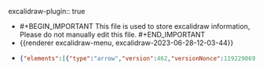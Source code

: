 excalidraw-plugin:: true

- #+BEGIN_IMPORTANT
  This file is used to store excalidraw information, Please do not manually edit this file.
  #+END_IMPORTANT
- {{renderer excalidraw-menu, excalidraw-2023-06-28-12-03-44}}
- ```json
  {"elements":[{"type":"arrow","version":462,"versionNonce":1192290692,"isDeleted":false,"id":"Hu7WAsc64ZpqNOYXglFiJ","fillStyle":"hachure","strokeWidth":1,"strokeStyle":"solid","roughness":1,"opacity":100,"angle":0,"x":609.7593994140625,"y":515.0675225703003,"strokeColor":"#000000","backgroundColor":"transparent","width":0,"height":134.61364589021014,"seed":1958303001,"groupIds":[],"frameId":null,"roundness":{"type":2},"boundElements":[],"updated":1693400590263,"link":null,"locked":false,"startBinding":null,"endBinding":null,"lastCommittedPoint":null,"startArrowhead":null,"endArrowhead":"arrow","points":[[0,0],[0,-134.61364589021014]]},{"type":"arrow","version":73,"versionNonce":502227132,"isDeleted":false,"id":"DhDocbxwHb2juDD68b2qu","fillStyle":"hachure","strokeWidth":1,"strokeStyle":"solid","roughness":1,"opacity":100,"angle":0,"x":584.1140747070312,"y":486.8297119140625,"strokeColor":"#000000","backgroundColor":"transparent","width":296.0625,"height":0,"seed":1688246007,"groupIds":[],"frameId":null,"roundness":{"type":2},"boundElements":[],"updated":1693400590263,"link":null,"locked":false,"startBinding":null,"endBinding":null,"lastCommittedPoint":null,"startArrowhead":null,"endArrowhead":"arrow","points":[[0,0],[296.0625,0]]},{"type":"line","version":117,"versionNonce":62986500,"isDeleted":false,"id":"cK0TcL3kiCxq479S4KXWn","fillStyle":"hachure","strokeWidth":1,"strokeStyle":"solid","roughness":1,"opacity":100,"angle":0,"x":610.3922119140625,"y":487.9922180175781,"strokeColor":"#862e9c","backgroundColor":"transparent","width":133.1484375,"height":86.7515869140625,"seed":1355371735,"groupIds":[],"frameId":null,"roundness":{"type":2},"boundElements":[],"updated":1693400590263,"link":null,"locked":false,"startBinding":null,"endBinding":null,"lastCommittedPoint":null,"startArrowhead":null,"endArrowhead":null,"points":[[0,0],[133.1484375,-86.7515869140625]]},{"type":"line","version":74,"versionNonce":500384700,"isDeleted":false,"id":"W7_5KXDtWYzlCWP7L6Axm","fillStyle":"hachure","strokeWidth":1,"strokeStyle":"solid","roughness":1,"opacity":100,"angle":0,"x":745.0078125,"y":399.0562744140625,"strokeColor":"#1971c2","backgroundColor":"transparent","width":0,"height":88.76248168945312,"seed":1444743385,"groupIds":[],"frameId":null,"roundness":{"type":2},"boundElements":[],"updated":1693400685002,"link":null,"locked":false,"startBinding":null,"endBinding":null,"lastCommittedPoint":null,"startArrowhead":null,"endArrowhead":null,"points":[[0,0],[0,88.76248168945312]]},{"type":"ellipse","version":163,"versionNonce":184977852,"isDeleted":false,"id":"4gieTaI-4mDfbto6CnoKd","fillStyle":"solid","strokeWidth":1,"strokeStyle":"solid","roughness":1,"opacity":100,"angle":0,"x":740.0313927393829,"y":394.48611718739573,"strokeColor":"#0b7285","backgroundColor":"#15aabf","width":10.544778850044553,"height":9.806158052157912,"seed":1160846551,"groupIds":[],"frameId":null,"roundness":{"type":2},"boundElements":[],"updated":1693400643636,"link":null,"locked":false},{"type":"text","version":88,"versionNonce":1457742268,"isDeleted":true,"id":"MYV94alnmRG8i1WurgYMw","fillStyle":"solid","strokeWidth":1,"strokeStyle":"solid","roughness":1,"opacity":100,"angle":0,"x":773.4770361489032,"y":419.0743226627845,"strokeColor":"#000000","backgroundColor":"#000000","width":81.02397155761719,"height":40,"seed":1686962391,"groupIds":[],"frameId":null,"roundness":null,"boundElements":[],"updated":1693400590264,"link":null,"locked":false,"fontSize":16,"fontFamily":1,"text":"z = x + iy\n  = (x, y)","textAlign":"left","verticalAlign":"top","containerId":null,"originalText":"z = x + iy\n  = (x, y)","lineHeight":1.25,"baseline":34},{"type":"text","version":98,"versionNonce":80324612,"isDeleted":false,"id":"we6HtYNrFw1_MTaF34XvQ","fillStyle":"solid","strokeWidth":1,"strokeStyle":"solid","roughness":1,"opacity":100,"angle":0,"x":675.9562377929688,"y":489.8688049316406,"strokeColor":"#e03131","backgroundColor":"#000000","width":11.239990234375,"height":25,"seed":1024442585,"groupIds":[],"frameId":null,"roundness":null,"boundElements":[],"updated":1693400590264,"link":null,"locked":false,"fontSize":20,"fontFamily":1,"text":"x","textAlign":"left","verticalAlign":"top","containerId":null,"originalText":"x","lineHeight":1.25,"baseline":17},{"type":"text","version":102,"versionNonce":1141361212,"isDeleted":false,"id":"4hI0Phbv-c7eU1kCAR0rt","fillStyle":"solid","strokeWidth":1,"strokeStyle":"solid","roughness":1,"opacity":100,"angle":0,"x":727.125,"y":434.81719970703125,"strokeColor":"#1971c2","backgroundColor":"#000000","width":9.379989624023438,"height":25,"seed":416508887,"groupIds":[],"frameId":null,"roundness":null,"boundElements":[],"updated":1693400590264,"link":null,"locked":false,"fontSize":20,"fontFamily":1,"text":"y","textAlign":"left","verticalAlign":"top","containerId":null,"originalText":"y","lineHeight":1.25,"baseline":17},{"type":"text","version":55,"versionNonce":954075012,"isDeleted":true,"id":"U7VIvTQMC1X0d9_6pPLBR","fillStyle":"hachure","strokeWidth":1,"strokeStyle":"solid","roughness":1,"opacity":100,"angle":0,"x":643.8181081845984,"y":301.9837383351382,"strokeColor":"#c92a2a","backgroundColor":"transparent","width":145.31991577148438,"height":25,"seed":273732334,"groupIds":[],"frameId":null,"roundness":null,"boundElements":[],"updated":1693400590264,"link":null,"locked":false,"fontSize":20,"fontFamily":1,"text":"|x| = (x² + y²) ","textAlign":"left","verticalAlign":"top","containerId":null,"originalText":"|x| = (x² + y²) ","lineHeight":1.25,"baseline":17},{"type":"text","version":2353,"versionNonce":1368072892,"isDeleted":false,"id":"6bw2VfIkSXN3ePNXiJQ7U","fillStyle":"hachure","strokeWidth":1,"strokeStyle":"solid","roughness":1,"opacity":100,"angle":5.671954040605243,"x":618.970058101554,"y":414.58105261045586,"strokeColor":"#862e9c","backgroundColor":"transparent","width":116.11281266797091,"height":22.085347112955652,"seed":421592636,"groupIds":["NfQaau7Z_xPe6NWg9c_L1"],"frameId":null,"roundness":null,"boundElements":[],"updated":1693400590264,"link":null,"locked":false,"fontSize":17.66827769036452,"fontFamily":1,"text":"|z| = √x² + y²","textAlign":"left","verticalAlign":"top","containerId":null,"originalText":"|z| = √x² + y²","lineHeight":1.25,"baseline":15},{"type":"line","version":1833,"versionNonce":976910084,"isDeleted":false,"id":"q0KpBl0Jwp31stedHnikw","fillStyle":"hachure","strokeWidth":1,"strokeStyle":"solid","roughness":1,"opacity":100,"angle":5.671954040605243,"x":662.3276082841688,"y":398.7484652373471,"strokeColor":"#862e9c","backgroundColor":"transparent","width":58.04134083558947,"height":1.072600879932066,"seed":358471356,"groupIds":["NfQaau7Z_xPe6NWg9c_L1"],"frameId":null,"roundness":{"type":2},"boundElements":[],"updated":1693400590264,"link":null,"locked":false,"startBinding":null,"endBinding":null,"lastCommittedPoint":null,"startArrowhead":null,"endArrowhead":null,"points":[[0,0],[58.04134083558947,-1.072600879932066]]},{"type":"text","version":144,"versionNonce":1980721980,"isDeleted":true,"id":"uGbkokpdcBDI7DHSwzPd-","fillStyle":"hachure","strokeWidth":1,"strokeStyle":"solid","roughness":1,"opacity":100,"angle":0,"x":646.604736328125,"y":346.4029802511134,"strokeColor":"#862e9c","backgroundColor":"transparent","width":40.49995422363281,"height":25,"seed":745284412,"groupIds":[],"frameId":null,"roundness":null,"boundElements":[],"updated":1693400590264,"link":null,"locked":false,"fontSize":20,"fontFamily":1,"text":"|z| =","textAlign":"left","verticalAlign":"top","containerId":null,"originalText":"|z| =","lineHeight":1.25,"baseline":17},{"type":"text","version":736,"versionNonce":303355140,"isDeleted":true,"id":"nzbQtHyMOj4NBx5QkhKsa","fillStyle":"hachure","strokeWidth":4,"strokeStyle":"solid","roughness":1,"opacity":100,"angle":0,"x":818.2145079254639,"y":437.1428634642197,"strokeColor":"#862e9c","backgroundColor":"transparent","width":8.343231320881534,"height":25.94288324162612,"seed":1304617276,"groupIds":[],"frameId":null,"roundness":null,"boundElements":[],"updated":1693400590264,"link":null,"locked":false,"fontSize":20.754306593300896,"fontFamily":1,"text":"ρ","textAlign":"left","verticalAlign":"top","containerId":null,"originalText":"ρ","lineHeight":1.25,"baseline":18},{"type":"text","version":880,"versionNonce":1712450876,"isDeleted":true,"id":"LnknabZ0uycQFV_QrSeTV","fillStyle":"hachure","strokeWidth":4,"strokeStyle":"solid","roughness":1,"opacity":100,"angle":0,"x":851.0400079380624,"y":440.4915672298706,"strokeColor":"#087f5b","backgroundColor":"transparent","width":6.567473043352094,"height":14.633407578479734,"seed":1103845820,"groupIds":["UF1HrIr1j5dVwl56Dh2j7"],"frameId":null,"roundness":null,"boundElements":[],"updated":1693400590264,"link":null,"locked":false,"fontSize":11.706726062783789,"fontFamily":1,"text":"θ","textAlign":"left","verticalAlign":"top","containerId":null,"originalText":"θ","lineHeight":1.25,"baseline":10},{"type":"text","version":818,"versionNonce":775656580,"isDeleted":true,"id":"1mf6TRlFxZmeEBI_oV2K4","fillStyle":"solid","strokeWidth":4,"strokeStyle":"solid","roughness":1,"opacity":100,"angle":0,"x":846.3852091712537,"y":440.4915672298706,"strokeColor":"#000000","backgroundColor":"#fd7e14","width":2.5637689190968156,"height":14.633407578479734,"seed":2133901884,"groupIds":["UF1HrIr1j5dVwl56Dh2j7"],"frameId":null,"roundness":null,"boundElements":[],"updated":1693400590265,"link":null,"locked":false,"fontSize":11.706726062783789,"fontFamily":1,"text":"i","textAlign":"left","verticalAlign":"top","containerId":null,"originalText":"i","lineHeight":1.25,"baseline":10},{"type":"text","version":749,"versionNonce":341370300,"isDeleted":true,"id":"G-DPPMIWP2Yj6R3UEpYB3","fillStyle":"solid","strokeWidth":4,"strokeStyle":"solid","roughness":1,"opacity":100,"angle":0,"x":830.3813948593148,"y":437.1428634642197,"strokeColor":"#000000","backgroundColor":"#fd7e14","width":11.352597683834066,"height":25.94288324162612,"seed":752163516,"groupIds":[],"frameId":null,"roundness":null,"boundElements":[],"updated":1693400590265,"link":null,"locked":false,"fontSize":20.754306593300896,"fontFamily":1,"text":"e","textAlign":"left","verticalAlign":"top","containerId":null,"originalText":"e","lineHeight":1.25,"baseline":18},{"type":"text","version":640,"versionNonce":906171524,"isDeleted":false,"id":"hgNoLt9IEIXbekDkEyCM7","fillStyle":"hachure","strokeWidth":4,"strokeStyle":"solid","roughness":1,"opacity":100,"angle":0,"x":804.5847422340985,"y":416.5073318263511,"strokeColor":"#c92a2a","backgroundColor":"transparent","width":11.663917208953814,"height":25.94288324162612,"seed":1900002876,"groupIds":["T_-kPSXmD7-stZCXg6Fl1"],"frameId":null,"roundness":null,"boundElements":[],"updated":1693400663201,"link":null,"locked":false,"fontSize":20.754306593300896,"fontFamily":1,"text":"x","textAlign":"left","verticalAlign":"top","containerId":null,"originalText":"x","lineHeight":1.25,"baseline":18},{"type":"text","version":670,"versionNonce":1858692540,"isDeleted":false,"id":"9TNkFPp1Qz1YBYv9K9aHO","fillStyle":"hachure","strokeWidth":4,"strokeStyle":"solid","roughness":1,"opacity":100,"angle":0,"x":853.1638704740838,"y":416.5073318263511,"strokeColor":"#1864ab","backgroundColor":"transparent","width":9.733762543676919,"height":25.94288324162612,"seed":2074384060,"groupIds":["T_-kPSXmD7-stZCXg6Fl1"],"frameId":null,"roundness":null,"boundElements":[],"updated":1693400663201,"link":null,"locked":false,"fontSize":20.754306593300896,"fontFamily":1,"text":"y","textAlign":"left","verticalAlign":"top","containerId":null,"originalText":"y","lineHeight":1.25,"baseline":18},{"type":"text","version":637,"versionNonce":1228268548,"isDeleted":false,"id":"IsT8zBuy3q7Pa6pOzYFeT","fillStyle":"solid","strokeWidth":4,"strokeStyle":"solid","roughness":1,"opacity":100,"angle":0,"x":842.1524900737766,"y":416.5073318263511,"strokeColor":"#000000","backgroundColor":"#fd7e14","width":4.545185895351695,"height":25.94288324162612,"seed":81420092,"groupIds":["T_-kPSXmD7-stZCXg6Fl1"],"frameId":null,"roundness":null,"boundElements":[],"updated":1693400663201,"link":null,"locked":false,"fontSize":20.754306593300896,"fontFamily":1,"text":"i","textAlign":"left","verticalAlign":"top","containerId":null,"originalText":"i","lineHeight":1.25,"baseline":18},{"type":"text","version":635,"versionNonce":2022526524,"isDeleted":false,"id":"x6ba1JN2aMNqDgSBWjs_O","fillStyle":"solid","strokeWidth":4,"strokeStyle":"solid","roughness":1,"opacity":100,"angle":0,"x":822.7148539480078,"y":416.5073318263511,"strokeColor":"#000000","backgroundColor":"#fd7e14","width":12.97144162081306,"height":25.94288324162612,"seed":1698895804,"groupIds":["T_-kPSXmD7-stZCXg6Fl1"],"frameId":null,"roundness":null,"boundElements":[],"updated":1693400663201,"link":null,"locked":false,"fontSize":20.754306593300896,"fontFamily":1,"text":"+","textAlign":"left","verticalAlign":"top","containerId":null,"originalText":"+","lineHeight":1.25,"baseline":18},{"type":"text","version":650,"versionNonce":476234628,"isDeleted":false,"id":"2GNXxrIpkFnbG5e_WBYxs","fillStyle":"solid","strokeWidth":4,"strokeStyle":"solid","roughness":1,"opacity":100,"angle":0,"x":766.9754909889524,"y":416.5073318263511,"strokeColor":"#0b7285","backgroundColor":"#fd7e14","width":11.871460626759696,"height":25.94288324162612,"seed":419479612,"groupIds":["T_-kPSXmD7-stZCXg6Fl1"],"frameId":null,"roundness":null,"boundElements":[],"updated":1693400663201,"link":null,"locked":false,"fontSize":20.754306593300896,"fontFamily":1,"text":"z","textAlign":"left","verticalAlign":"top","containerId":null,"originalText":"z","lineHeight":1.25,"baseline":18},{"type":"text","version":655,"versionNonce":1656759996,"isDeleted":false,"id":"py_g1LWeA5ZdTckixFXUQ","fillStyle":"solid","strokeWidth":4,"strokeStyle":"solid","roughness":1,"opacity":100,"angle":0,"x":785.5803972694665,"y":416.5073318263511,"strokeColor":"#000000","backgroundColor":"#fd7e14","width":12.805401608475247,"height":25.94288324162612,"seed":1207261372,"groupIds":["T_-kPSXmD7-stZCXg6Fl1"],"frameId":null,"roundness":null,"boundElements":[],"updated":1693400663201,"link":null,"locked":false,"fontSize":20.754306593300896,"fontFamily":1,"text":"=","textAlign":"left","verticalAlign":"top","containerId":null,"originalText":"=","lineHeight":1.25,"baseline":18},{"type":"text","version":757,"versionNonce":1170715396,"isDeleted":false,"id":"dYpjHVO_Cz30pMDQ31sJL","fillStyle":"solid","strokeWidth":4,"strokeStyle":"solid","roughness":1,"opacity":100,"angle":0,"x":785.5803972694665,"y":439.06747927233823,"strokeColor":"#000000","backgroundColor":"#fd7e14","width":12.805401608475247,"height":25.94288324162612,"seed":1163551548,"groupIds":["T_-kPSXmD7-stZCXg6Fl1"],"frameId":null,"roundness":null,"boundElements":[],"updated":1693400663201,"link":null,"locked":false,"fontSize":20.754306593300896,"fontFamily":1,"text":"=","textAlign":"left","verticalAlign":"top","containerId":null,"originalText":"=","lineHeight":1.25,"baseline":18},{"type":"text","version":645,"versionNonce":570683196,"isDeleted":false,"id":"mAOhLN581-kJiIrVIbQ4X","fillStyle":"hachure","strokeWidth":4,"strokeStyle":"solid","roughness":1,"opacity":100,"angle":0,"x":809.7719230022623,"y":438.18113984188227,"strokeColor":"#c92a2a","backgroundColor":"transparent","width":11.663917208953814,"height":25.94288324162612,"seed":2130796292,"groupIds":["T_-kPSXmD7-stZCXg6Fl1"],"frameId":null,"roundness":null,"boundElements":[],"updated":1693400663201,"link":null,"locked":false,"fontSize":20.754306593300896,"fontFamily":1,"text":"x","textAlign":"left","verticalAlign":"top","containerId":null,"originalText":"x","lineHeight":1.25,"baseline":18},{"type":"text","version":784,"versionNonce":1675801220,"isDeleted":false,"id":"xbEk4hpjb-GX26KSa_oL7","fillStyle":"hachure","strokeWidth":4,"strokeStyle":"solid","roughness":1,"opacity":100,"angle":0,"x":831.2920913465897,"y":438.2838331897483,"strokeColor":"#1864ab","backgroundColor":"transparent","width":9.733762543676919,"height":25.94288324162612,"seed":1966108164,"groupIds":["T_-kPSXmD7-stZCXg6Fl1"],"frameId":null,"roundness":null,"boundElements":[],"updated":1693400663201,"link":null,"locked":false,"fontSize":20.754306593300896,"fontFamily":1,"text":"y","textAlign":"left","verticalAlign":"top","containerId":null,"originalText":"y","lineHeight":1.25,"baseline":18},{"id":"Mb6iMbmlsgBVdzQGmT80v","type":"text","x":801.3111501402467,"y":444.1240230835084,"width":6.6399993896484375,"height":20,"angle":0,"strokeColor":"#1e1e1e","backgroundColor":"transparent","fillStyle":"hachure","strokeWidth":1,"strokeStyle":"solid","roughness":1,"opacity":100,"groupIds":["T_-kPSXmD7-stZCXg6Fl1"],"frameId":null,"roundness":null,"seed":628291588,"version":104,"versionNonce":1186637756,"isDeleted":false,"boundElements":null,"updated":1693400663201,"link":null,"locked":false,"text":"(","fontSize":16,"fontFamily":1,"textAlign":"left","verticalAlign":"top","baseline":14,"containerId":null,"originalText":"(","lineHeight":1.25},{"id":"xTSBuiVfp7A24cmCDDRPP","type":"text","x":842.7439226837131,"y":444.1240230835084,"width":5.407989501953125,"height":20,"angle":0,"strokeColor":"#1e1e1e","backgroundColor":"transparent","fillStyle":"hachure","strokeWidth":1,"strokeStyle":"solid","roughness":1,"opacity":100,"groupIds":["T_-kPSXmD7-stZCXg6Fl1"],"frameId":null,"roundness":null,"seed":751628220,"version":87,"versionNonce":359776772,"isDeleted":false,"boundElements":null,"updated":1693400663201,"link":null,"locked":false,"text":")","fontSize":16,"fontFamily":1,"textAlign":"left","verticalAlign":"top","baseline":14,"containerId":null,"originalText":")","lineHeight":1.25},{"id":"TH9PdAH02Cbe3Qsd2AkDD","type":"text","x":823.2566136835832,"y":444.1240230835084,"width":4.11199951171875,"height":20,"angle":0,"strokeColor":"#1e1e1e","backgroundColor":"transparent","fillStyle":"hachure","strokeWidth":1,"strokeStyle":"solid","roughness":1,"opacity":100,"groupIds":["T_-kPSXmD7-stZCXg6Fl1"],"frameId":null,"roundness":null,"seed":2108204092,"version":102,"versionNonce":84299836,"isDeleted":false,"boundElements":null,"updated":1693400663201,"link":null,"locked":false,"text":",","fontSize":16,"fontFamily":1,"textAlign":"left","verticalAlign":"top","baseline":14,"containerId":null,"originalText":",","lineHeight":1.25},{"id":"oq9yJ5hYhng2W83t0ohw1","type":"line","x":611.7947181538999,"y":487.20291827835075,"width":133.20532842437058,"height":0,"angle":0,"strokeColor":"#e03131","backgroundColor":"#15aabf","fillStyle":"hachure","strokeWidth":1,"strokeStyle":"solid","roughness":1,"opacity":100,"groupIds":[],"frameId":null,"roundness":{"type":2},"seed":2133070084,"version":105,"versionNonce":1339021060,"isDeleted":false,"boundElements":null,"updated":1693400677976,"link":null,"locked":false,"points":[[0,0],[133.20532842437058,0]],"lastCommittedPoint":null,"startBinding":null,"endBinding":null,"startArrowhead":null,"endArrowhead":null}],"files":{},"appState":{"gridSize":null,"viewBackgroundColor":"#ffffff00","zoom":{"value":2.693269002269023},"offsetTop":0,"offsetLeft":0,"scrollX":-463.5779859295024,"scrollY":-288.64368151088917,"viewModeEnabled":false,"zenModeEnabled":false}}
  ```